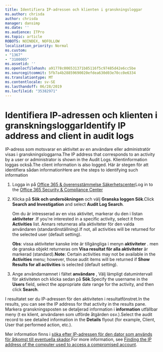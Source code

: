 ```yaml
---
title: Identifiera IP-adressen och klienten i granskningsloggar
ms.author: chrisda
author: chrisda
manager: dansimp
ms.date: ''
ms.audience: ITPro
ms.topic: article
ROBOTS: NOINDEX, NOFOLLOW
localization_priority: Normal
ms.custom:
- "1367"
- "3100005"
ms.assetid: ''
ms.openlocfilehash: a91778c006531371b85116f5c97485d42e6cc5be
ms.sourcegitcommit: 5fb7a4b28859690020efdea630d03e70cc0e6334
ms.translationtype: MT
ms.contentlocale: sv-SE
ms.lasthandoff: 06/28/2019
ms.locfileid: "35382971"
---
```

# <a name="identify-ip-address-and-client-in-audit-logs"></a><span data-ttu-id="02849-102">Identifiera IP-adressen och klienten i granskningsloggar</span><span class="sxs-lookup"><span data-stu-id="02849-102">Identify IP address and client in audit logs</span></span>

<span data-ttu-id="02849-103">IP-adress som motsvarar en aktivitet av en användare eller administratör visas i granskningsloggarna.</span><span class="sxs-lookup"><span data-stu-id="02849-103">The IP address that corresponds to an activity by a user or administrator is shown in the Audit Logs.</span></span> <span data-ttu-id="02849-104">Klientinformation loggas också.</span><span class="sxs-lookup"><span data-stu-id="02849-104">The client information is also logged.</span></span> <span data-ttu-id="02849-105">Här är stegen för att identifiera sådan information</span><span class="sxs-lookup"><span data-stu-id="02849-105">Here are the steps to identifying such information</span></span>

1. <span data-ttu-id="02849-106">Logga in på [Office 365 & överensstämmelse Säkerhetscenter](https://protection.office.com/)</span><span class="sxs-lookup"><span data-stu-id="02849-106">Log in to the [Office 365 Security & Compliance Center](https://protection.office.com/)</span></span>

2. <span data-ttu-id="02849-107">Klicka på **Sök och undersökningen** och välj **Granska loggen Sök**.</span><span class="sxs-lookup"><span data-stu-id="02849-107">Click **Search and Investigation** and select **Audit Log Search**.</span></span>

   <span data-ttu-id="02849-108">Om du är intresserad av en viss aktivitet, markerar du den i listan **aktiviteter** .</span><span class="sxs-lookup"><span data-stu-id="02849-108">If you're interested in a specific activity, select it from **Activities** list.</span></span> <span data-ttu-id="02849-109">Annars returneras alla aktiviteter för den valda användaren (standardinställning).</span><span class="sxs-lookup"><span data-stu-id="02849-109">If not, all activities will be returned for the selected user (default setting).</span></span>

   <span data-ttu-id="02849-110">**Obs**: vissa aktiviteter kanske inte är tillgängliga i menyn **aktiviteter** . men de granska objekt returneras om **Visa resultat för alla aktiviteter** är markerad (standard).</span><span class="sxs-lookup"><span data-stu-id="02849-110">**Note**: Certain activities may not be available in the **Activities** menu; however, those audit items will be returned if **Show Results for all activities** is selected (default setting).</span></span>

3. <span data-ttu-id="02849-111">Ange användarnamnet i fältet **användare** , Välj lämpligt datumintervall för aktiviteten och klicka sedan på **Sök**.</span><span class="sxs-lookup"><span data-stu-id="02849-111">Specify the username in the **Users** field, select the appropriate date range for the activity, and then click **Search**.</span></span>

<span data-ttu-id="02849-112">I resultatet ser du IP-adressen för den aktiviteten i resultatfönstret.</span><span class="sxs-lookup"><span data-stu-id="02849-112">In the results, you can see the IP address for that activity in the results pane.</span></span> <span data-ttu-id="02849-113">Markera granskningsposten se detaljerad information i **information** utfällbar meny (t ex klient, användaren som utförde åtgärden osv.).</span><span class="sxs-lookup"><span data-stu-id="02849-113">Select the audit record to see detailed information in the **Details** flyout (for example, Client, User that performed action, etc.).</span></span>

<span data-ttu-id="02849-114">Mer information finns i [söka efter IP-adressen för den dator som används för åtkomst till eventuella skador](https://docs.microsoft.com/office365/securitycompliance/auditing-troubleshooting-scenarios#finding-the-ip-address-of-the-computer-used-to-access-a-compromised-account).</span><span class="sxs-lookup"><span data-stu-id="02849-114">For more information, see [Finding the IP address of the computer used to access a compromised account](https://docs.microsoft.com/office365/securitycompliance/auditing-troubleshooting-scenarios#finding-the-ip-address-of-the-computer-used-to-access-a-compromised-account).</span></span>
